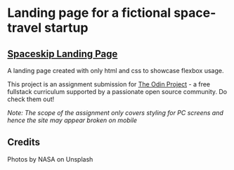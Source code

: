 # Landing page for a fictional space-travel startup
## [Spaceskip Landing Page](https://bevane.github.io/flex-project)

A landing page created with only html and css to showcase flexbox usage.

This project is an assignment submission for [The Odin Project](https://www.theodinproject.com/) - a free fullstack curriculum supported by a passionate open source community. Do check them out!

*Note: The scope of the assignment only covers styling for PC screens and hence the site may appear broken on mobile* 

## Credits
Photos by NASA on Unsplash 
